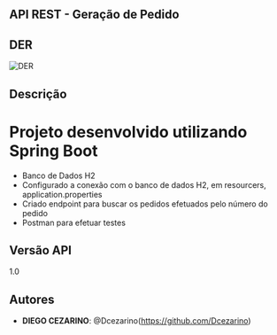 ## API REST - Geração de Pedido

## DER

![DER](https://user-images.githubusercontent.com/22798725/115481039-16cc2f00-a222-11eb-9e52-08c1d00edb5c.png)

## Descrição
# Projeto desenvolvido utilizando Spring Boot
- Banco de Dados H2
- Configurado a conexão com o banco de dados H2, em resourcers, application.properties
- Criado endpoint para buscar os pedidos efetuados pelo número do pedido
- Postman para efetuar testes

## Versão API
1.0

## Autores
* **DIEGO CEZARINO**: @Dcezarino(https://github.com/Dcezarino)
